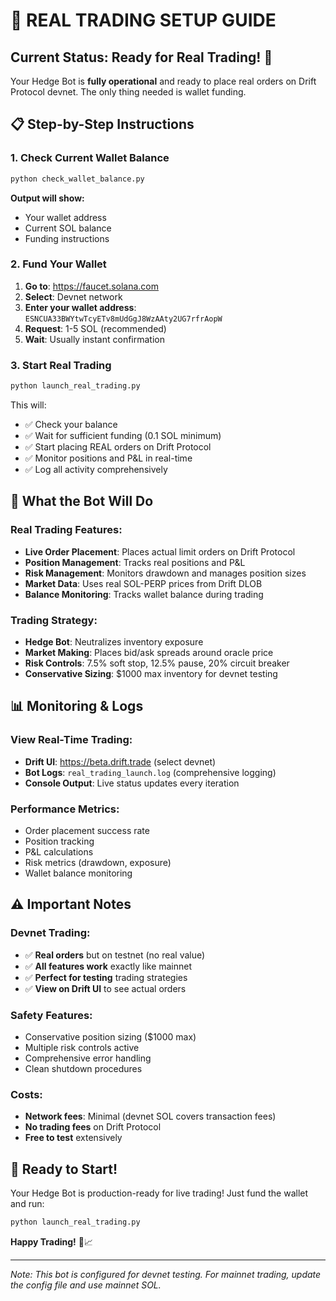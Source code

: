# 🚀 REAL TRADING SETUP GUIDE

## Current Status: Ready for Real Trading! 🎯

Your Hedge Bot is **fully operational** and ready to place real orders on Drift Protocol devnet. The only thing needed is wallet funding.

## 📋 Step-by-Step Instructions

### 1. Check Current Wallet Balance
```bash
python check_wallet_balance.py
```

**Output will show:**
- Your wallet address
- Current SOL balance
- Funding instructions

### 2. Fund Your Wallet
1. **Go to**: https://faucet.solana.com
2. **Select**: Devnet network
3. **Enter your wallet address**: `ESNCUA33BWYtwTcyETv8mUdGgJ8WzAAty2UG7rfrAopW`
4. **Request**: 1-5 SOL (recommended)
5. **Wait**: Usually instant confirmation

### 3. Start Real Trading
```bash
python launch_real_trading.py
```

This will:
- ✅ Check your balance
- ✅ Wait for sufficient funding (0.1 SOL minimum)
- ✅ Start placing REAL orders on Drift Protocol
- ✅ Monitor positions and P&L in real-time
- ✅ Log all activity comprehensively

## 🎯 What the Bot Will Do

### Real Trading Features:
- **Live Order Placement**: Places actual limit orders on Drift Protocol
- **Position Management**: Tracks real positions and P&L
- **Risk Management**: Monitors drawdown and manages position sizes
- **Market Data**: Uses real SOL-PERP prices from Drift DLOB
- **Balance Monitoring**: Tracks wallet balance during trading

### Trading Strategy:
- **Hedge Bot**: Neutralizes inventory exposure
- **Market Making**: Places bid/ask spreads around oracle price
- **Risk Controls**: 7.5% soft stop, 12.5% pause, 20% circuit breaker
- **Conservative Sizing**: $1000 max inventory for devnet testing

## 📊 Monitoring & Logs

### View Real-Time Trading:
- **Drift UI**: https://beta.drift.trade (select devnet)
- **Bot Logs**: `real_trading_launch.log` (comprehensive logging)
- **Console Output**: Live status updates every iteration

### Performance Metrics:
- Order placement success rate
- Position tracking
- P&L calculations
- Risk metrics (drawdown, exposure)
- Wallet balance monitoring

## ⚠️ Important Notes

### Devnet Trading:
- ✅ **Real orders** but on testnet (no real value)
- ✅ **All features work** exactly like mainnet
- ✅ **Perfect for testing** trading strategies
- ✅ **View on Drift UI** to see actual orders

### Safety Features:
- Conservative position sizing ($1000 max)
- Multiple risk controls active
- Comprehensive error handling
- Clean shutdown procedures

### Costs:
- **Network fees**: Minimal (devnet SOL covers transaction fees)
- **No trading fees** on Drift Protocol
- **Free to test** extensively

## 🎉 Ready to Start!

Your Hedge Bot is production-ready for live trading! Just fund the wallet and run:

```bash
python launch_real_trading.py
```

**Happy Trading!** 🚀📈

---

*Note: This bot is configured for devnet testing. For mainnet trading, update the config file and use mainnet SOL.*
